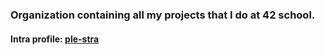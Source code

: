 ### Organization containing all my projects that I do at 42 school.

#### Intra profile: [ple-stra](https://profile.intra.42.fr/users/ple-stra)
